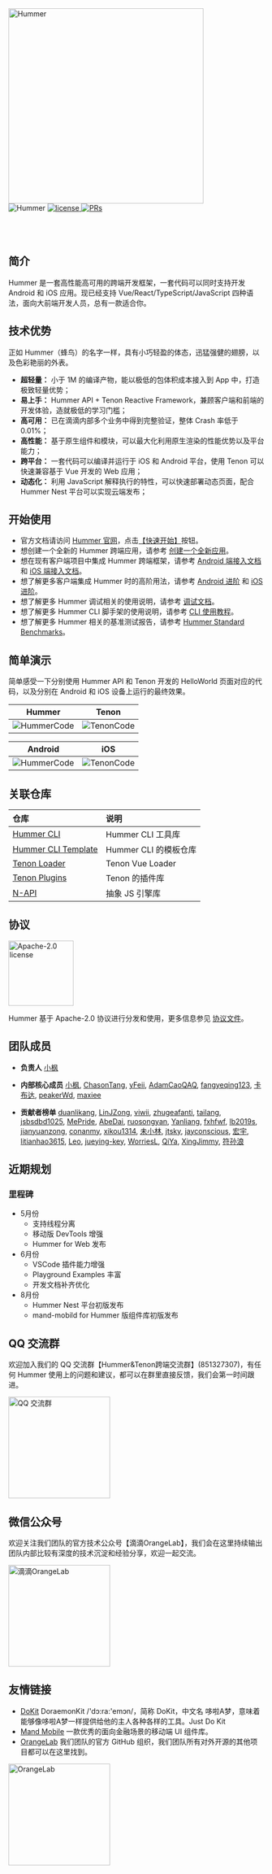 
<div align="left">
 <a href="http://hummer.didi.cn">
    <img alt="Hummer" src="https://pt-starimg.didistatic.com/static/starimg/img/qJSiUPdQIn1605061199481.png" width="384" />
 </a>
</div>

<div align="left">
<img alt="Hummer" src="https://img.shields.io/badge/group-Hummer-blue.svg" />
<a href="https://github.com/didi/Hummer/blob/master/LICENSE">
    <img alt="license" src="https://img.shields.io/badge/license-Apache%202-green" />
</a>
<a href="https://github.com/didi/Hummer/pulls">
    <img alt="PRs" src="https://img.shields.io/badge/PRs-welcome-brightgreen.svg" />
</a>
</div>

<br/>
<br/>
<br/>

## 简介
Hummer 是一套高性能高可用的跨端开发框架，一套代码可以同时支持开发 Android 和 iOS 应用。现已经支持 Vue/React/TypeScript/JavaScript 四种语法，面向大前端开发人员，总有一款适合你。

## 技术优势
正如 Hummer（蜂鸟）的名字一样，具有小巧轻盈的体态，迅猛强健的翅膀，以及色彩艳丽的外表。
- **超轻量：** 小于 1M 的编译产物，能以极低的包体积成本接入到 App 中，打造极致轻量优势；
- **易上手：** Hummer API + Tenon Reactive Framework，兼顾客户端和前端的开发体验，造就极低的学习门槛；
- **高可用：** 已在滴滴内部多个业务中得到完整验证，整体 Crash 率低于 0.01%；
- **高性能：** 基于原生组件和模块，可以最大化利用原生渲染的性能优势以及平台能力；
- **跨平台：** 一套代码可以编译并运行于 iOS 和 Android 平台，使用 Tenon 可以快速兼容基于 Vue 开发的 Web 应用；
- **动态化：** 利用 JavaScript 解释执行的特性，可以快速部署动态页面，配合 Hummer Nest 平台可以实现云端发布；

## 开始使用
- 官方文档请访问 [Hummer 官网](https://hummer.didi.cn/)，点击[【快速开始】](https://hummer.didi.cn/doc#/zh-CN/)按钮。
- 想创建一个全新的 Hummer 跨端应用，请参考 [创建一个全新应用](https://hummer.didi.cn/doc#/zh-CN/new_project_doc)。
- 想在现有客户端项目中集成 Hummer 跨端框架，请参考 [Android 端接入文档](https://hummer.didi.cn/doc#/zh-CN/android_doc) 和 [iOS 端接入文档](https://hummer.didi.cn/doc#/zh-CN/ios_doc)。
- 想了解更多客户端集成 Hummer 时的高阶用法，请参考 [Android 进阶](https://hummer.didi.cn/doc#/zh-CN/android_doc_advanced) 和 [iOS 进阶](https://hummer.didi.cn/doc#/zh-CN/ios_doc_advanced)。
- 想了解更多 Hummer 调试相关的使用说明，请参考 [调试文档](https://hummer.didi.cn/doc#/zh-CN/debugger)。
- 想了解更多 Hummer CLI 脚手架的使用说明，请参考 [CLI 使用教程](https://hummer.didi.cn/doc#/zh-CN/cli_doc)。
- 想了解更多 Hummer 相关的基准测试报告，请参考 [Hummer Standard Benchmarks](https://github.com/OrangeLab/hummer-standard-benchmarks)。

## 简单演示
简单感受一下分别使用 Hummer API 和 Tenon 开发的 HelloWorld 页面对应的代码，以及分别在 Android 和 iOS 设备上运行的最终效果。

| Hummer | Tenon |
| ---- | ---- |
| ![HummerCode](https://pt-starimg.didistatic.com/static/starimg/img/N7CzmAl5p51607423131839.png) | ![TenonCode](https://pt-starimg.didistatic.com/static/starimg/img/LVnCNM6hP21607423147651.png) |

| Android | iOS |
| ---- | ---- |
| ![HummerCode](https://pt-starimg.didistatic.com/static/starimg/img/dfed6eHxTQ1607423220944.png) | ![TenonCode](https://pt-starimg.didistatic.com/static/starimg/img/mGMzF3X8F31607423224147.png) |

## 关联仓库
| 仓库      |  说明   |
| :-------- | :------ |
| [Hummer CLI](https://github.com/OrangeLab/hummer-cli) | Hummer CLI 工具库  |
| [Hummer CLI Template](https://github.com/OrangeLab/hummer-cli-template)   | Hummer CLI 的模板仓库  |
| [Tenon Loader](https://github.com/OrangeLab/tenon-loader)   | Tenon Vue Loader  |
| [Tenon Plugins](https://github.com/OrangeLab/tenon-plugins)   | Tenon 的插件库  |
| [N-API](https://github.com/OrangeLab/N-API)   | 抽象 JS 引擎库  |

## 协议
<img alt="Apache-2.0 license" src="https://www.apache.org/img/ASF20thAnniversary.jpg" width="128">

Hummer 基于 Apache-2.0 协议进行分发和使用，更多信息参见 [协议文件](LICENSE)。

## 团队成员
- **负责人** 
[小枫](https://github.com/bbssyyuui)

- **内部核心成员** 
[小枫](https://github.com/bbssyyuui), 
[ChasonTang](https://github.com/ChasonTang), 
[yFeii](https://github.com/yFeii), 
[AdamCaoQAQ](https://github.com/AdamCaoQAQ), 
[fangyeqing123](https://github.com/fangyeqing123), 
[卡布达](https://github.com/kabda), 
[peakerWd](https://github.com/peakerWd), 
[maxiee](https://github.com/maxiee)

- **贡献者榜单** 
[duanlikang](https://github.com/duanlikang), 
[LinJZong](https://github.com/LinJZong), 
[viwii](https://github.com/lijie121210), 
[zhugeafanti](https://github.com/zhugeafanti), 
[tailang](https://github.com/tailang), 
[jsbsdbd1025](https://github.com/jsbsdbd1025), 
[MePride](https://github.com/MePride), 
[AbeDai](https://github.com/AbeDai), 
[ruosongyan](https://github.com/ruosongyan), 
[Yanliang](https://github.com/1015121455), 
[fxhfwf](https://github.com/fxhfwf), 
[lb2019s](https://github.com/lb2019s), 
[jianyuanzong](https://github.com/jianyuanzong), 
[conanmy](https://github.com/conanmy), 
[xikou1314](https://github.com/xikou1314), 
[未小林](https://dribbble.com/Yikewxlin), 
[jtsky](https://github.com/jtsky), 
[jayconscious](https://github.com/jayconscious), 
[宏宇](https://github.com/ringlong), 
[litianhao3615](https://github.com/litianhao3615), 
[Leo](https://github.com/firelion0725), 
[jueying-key](https://github.com/jueying-xiangfeng), 
[WorriesL](https://github.com/WorriesL), 
[QiYa](https://github.com/QIYA0130), 
[XingJimmy](https://github.com/XingJimmy),
[符孙浪](https://github.com/fusunlang)

## 近期规划

### 里程碑
- 5月份
    - 支持线程分离
    - 移动版 DevTools 增强
    - Hummer for Web 发布
- 6月份
    - VSCode 插件能力增强
    - Playground Examples 丰富
    - 开发文档补齐优化
- 8月份
    - Hummer Nest 平台初版发布
    - mand-mobild for Hummer 版组件库初版发布

## QQ 交流群
欢迎加入我们的 QQ 交流群【Hummer&Tenon跨端交流群】(851327307)，有任何 Hummer 使用上的问题和建议，都可以在群里直接反馈，我们会第一时间跟进。
<div style="height: 200px">    
 <img src="https://pt-starimg.didistatic.com/static/starimg/img/rvyykc2JhS1607601681131.png" height = "200" alt="QQ 交流群" />
</div>

## 微信公众号
欢迎关注我们团队的官方技术公众号【滴滴OrangeLab】，我们会在这里持续输出团队内部比较有深度的技术沉淀和经验分享，欢迎一起交流。
<div style="height: 200px">
 <img alt="滴滴OrangeLab" src="https://pt-starimg.didistatic.com/static/starimg/img/cPlaMme4g81616682162304.jpg" height = "200" />
</div>

## 友情链接
- [DoKit](https://github.com/didi/DoraemonKit) DoraemonKit /'dɔ:ra:'emɔn/，简称 DoKit，中文名 哆啦A梦，意味着能够像哆啦A梦一样提供给他的主人各种各样的工具。Just Do Kit
- [Mand Mobile](https://github.com/didi/mand-mobile) 一款优秀的面向金融场景的移动端 UI 组件库。
- [OrangeLab](https://github.com/OrangeLab) 我们团队的官方 GitHub 组织，我们团队所有对外开源的其他项目都可以在这里找到。
<div style="height: 200px">
 <img alt="OrangeLab" src="https://pt-starimg.didistatic.com/static/starimg/img/D0o2VUdbBk1619669626314.png" height = "200" />
</div>

